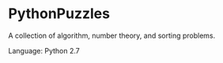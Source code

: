 # PythonPuzzles

A collection of algorithm, number theory, and sorting problems.

Language: Python 2.7
